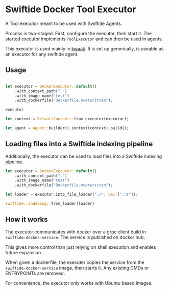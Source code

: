 # Swiftide Docker Tool Executor

A Tool executor meant to be used with Swiftide Agents.

Process is two-staged. First, configure the executor, then start it. The started executor implements `ToolExecutor` and can then be used in agents.

This executor is used mainly in [kwaak](https://github.com/bosun-ai/kwaak). It is set up generically, is useable as an executor for any swiftide agent.

## Usage

```rust

let executor = DockerExecutor::default()
    .with_context_path(".")
    .with_image_name("test")
    .with_dockerfile("Dockerfile.overwritten");

executor

let context = DefaultContext::from_executor(executor);

let agent = Agent::builder().context(context).build();
```

## Loading files into a Swiftide indexing pipeline

Additionally, the executor can be used to load files into a Swiftide indexing pipeline.

```rust
let executor = DockerExecutor::default()
    .with_context_path(".")
    .with_image_name("test")
    .with_dockerfile("Dockerfile.overwritten");

let loader = executor.into_file_loader("./", vec![".rs"]);

swiftide::indexing::from_loader(loader)
```

## How it works

The executor communicates with docker over a grpc client build in `swiftide-docker-service`. The service is published on docker hub.

This gives more control than just relying on shell execution and enables future expansion.

When given a dockerfile, the executer copies the service from the `swiftide-docker-service` image, then starts it. Any existing CMDs or ENTRYPOINTs are removed.

For convenience, the executor only works with Ubuntu based images.
